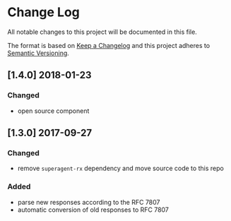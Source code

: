 # Change Log
All notable changes to this project will be documented in this file.

The format is based on [Keep a Changelog](http://keepachangelog.com/) and this project adheres to [Semantic Versioning](http://semver.org/).

## [1.4.0] 2018-01-23

### Changed
- open source component

## [1.3.0] 2017-09-27

### Changed
- remove `superagent-rx` dependency and move source code to this repo

### Added
- parse new responses according to the RFC 7807
- automatic conversion of old responses to RFC 7807

